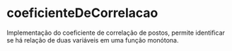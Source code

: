 # coeficienteDeCorrelacao
Implementação do coeficiente de correlação de postos, permite identificar se há relação de duas variáveis em uma função monótona.

